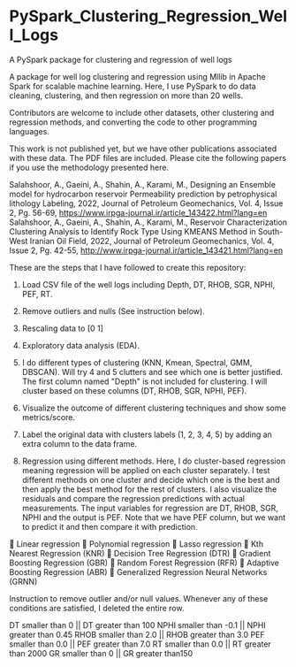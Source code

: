 # PySpark_Clustering_Regression_Well_Logs

A PySpark package for clustering and regression of well logs 

A package for well log clustering and regression using Mllib in Apache Spark for scalable machine learning. Here, I use PySpark to do data cleaning, clustering, and then regression on more than 20 wells.

Contributors are welcome to include other datasets, other clustering and regression methods, and converting the code to other programming languages. 


This work is not published yet, but we have other publications associated with these data. The PDF files are included. Please cite the following papers if you use the methodology presented here.

Salahshoor, A., Gaeini, A., Shahin, A., Karami, M., Designing an Ensemble model for hydrocarbon reservoir Permeability prediction by petrophysical lithology Labeling, 2022, Journal of Petroleum Geomechanics, Vol. 4, Issue 2, Pg. 56-69, https://www.irpga-journal.ir/article_143422.html?lang=en
Salahshoor, A., Gaeini, A., Shahin, A., Karami, M., Reservoir Characterization Clustering Analysis to Identify Rock Type Using KMEANS Method in South-West Iranian Oil Field, 2022, Journal of Petroleum Geomechanics, Vol. 4, Issue 2, Pg. 42-55, http://www.irpga-journal.ir/article_143421.html?lang=en

These are the steps that I have followed to create this repository:

1) Load CSV file of the well logs including Depth, DT, RHOB, SGR, NPHI, PEF, RT. 

2) Remove outliers and nulls (See instruction below).

3) Rescaling data to [0 1]

4) Exploratory data analysis (EDA). 

5) I do different types of clustering (KNN, Kmean, Spectral, GMM, DBSCAN). Will try 4 and 5 clutters and see which one is better justified. The first column named "Depth" is not included for clustering. I will cluster based on these columns (DT, RHOB, SGR, NPHI, PEF).

6) Visualize the outcome of different clustering techniques and show some metrics/score. 

7) Label the original data with clusters labels (1, 2, 3, 4, 5)  by adding an extra column to the data frame.

8) Regression using different methods. Here, I do cluster-based regression meaning regression will be applied on each cluster separately. I test different methods on one cluster and decide which one is the best and then apply the best method for the rest of clusters. I also visualize the residuals and compare the regression predictions with actual measurements. The input variables for regression are DT, RHOB, SGR, NPHI and the output is PEF. Note that we have PEF column, but we want to predict it and then compare it with prediction.

	Linear regression
	Polynomial regression
	Lasso regression
	Kth Nearest Regression (KNR)
	Decision Tree Regression (DTR)
	Gradient Boosting Regression (GBR)
	Random Forest Regression (RFR)
	Adaptive Boosting Regression (ABR)
	Generalized Regression Neural Networks (GRNN)

Instruction to remove outlier and/or null values. Whenever any of these conditions are satisfied, I deleted the entire row.

DT smaller than 0 || DT greater than 100
NPHI smaller than -0.1 || NPHI greater than 0.45
RHOB smaller than 2.0 || RHOB greater than 3.0
PEF smaller than 0.0 || PEF greater than 7.0
RT smaller than 0.0 || RT greater than 2000
GR smaller than 0 || GR greater than150

